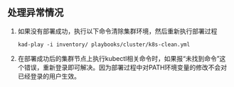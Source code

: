 ## 处理异常情况

1. 如果没有部署成功，执行以下命令清除集群环境，然后重新执行部署过程
    ```
    kad-play -i inventory/ playbooks/cluster/k8s-clean.yml
    ```

1. 在部署成功后的集群节点上执行kubectl相关命令时，如果报“未找到命令”这个错误，重新登录即可解决。因为部署过程中对PATH环境变量的修改不会对已经登录的用户生效。
